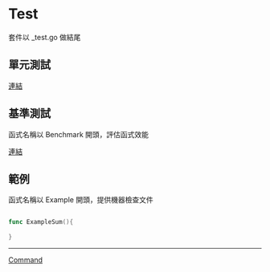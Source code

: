 # Test

套件以 _test.go 做結尾

## 單元測試

[連結](UnitTest.md)

## 基準測試

函式名稱以 Benchmark 開頭，評估函式效能

[連結](Benchmark.md)

## 範例

函式名稱以 Example 開頭，提供機器檢查文件

```go

func ExampleSum(){
    
}

```

-----

[Command](Command.md)